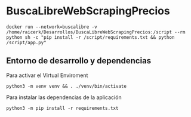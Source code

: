 # BuscaLibreWebScrapingPrecios


```shell
docker run --network=buscalibre -v /home/raicerk/Desarrollos/BuscaLibreWebScrapingPrecios:/script --rm python sh -c "pip install -r /script/requirements.txt && python /script/app.py"
```

## Entorno de desarrollo y dependencias

Para activar el Virtual Enviroment

```shell
python3 -m venv venv && . ./venv/bin/activate
```

Para instalar las dependencias de la aplicación
```shell
python3 -m pip install -r requirements.txt